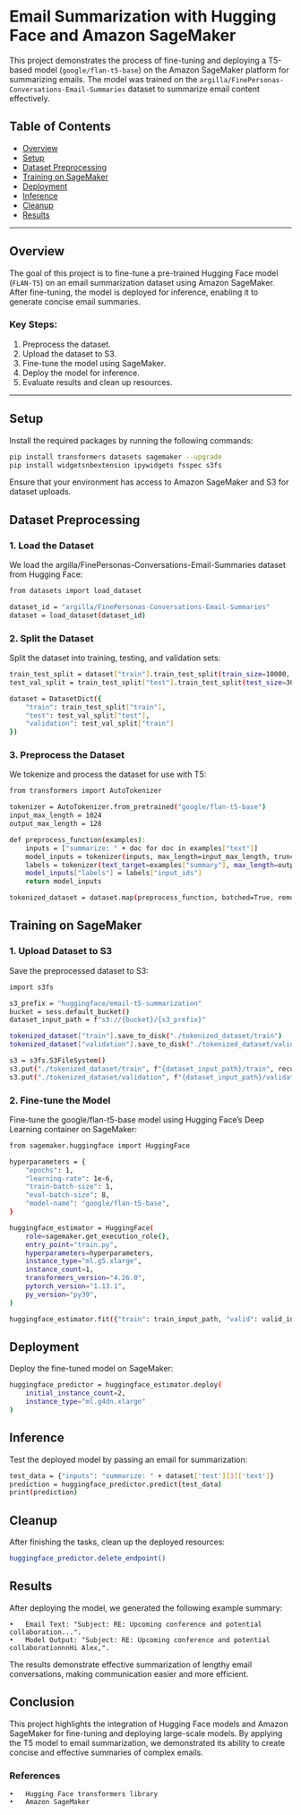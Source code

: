 # Email Summarization with Hugging Face and Amazon SageMaker

This project demonstrates the process of fine-tuning and deploying a T5-based model (`google/flan-t5-base`) on the Amazon SageMaker platform for summarizing emails. The model was trained on the `argilla/FinePersonas-Conversations-Email-Summaries` dataset to summarize email content effectively.

## Table of Contents

- [Overview](#overview)
- [Setup](#setup)
- [Dataset Preprocessing](#dataset-preprocessing)
- [Training on SageMaker](#training-on-sagemaker)
- [Deployment](#deployment)
- [Inference](#inference)
- [Cleanup](#cleanup)
- [Results](#results)

---

## Overview

The goal of this project is to fine-tune a pre-trained Hugging Face model (`FLAN-T5`) on an email summarization dataset using Amazon SageMaker. After fine-tuning, the model is deployed for inference, enabling it to generate concise email summaries.

### Key Steps:
1. Preprocess the dataset.
2. Upload the dataset to S3.
3. Fine-tune the model using SageMaker.
4. Deploy the model for inference.
5. Evaluate results and clean up resources.

---

## Setup

Install the required packages by running the following commands:

```bash
pip install transformers datasets sagemaker --upgrade
pip install widgetsnbextension ipywidgets fsspec s3fs
```

Ensure that your environment has access to Amazon SageMaker and S3 for dataset uploads.

## Dataset Preprocessing

### 1. Load the Dataset

We load the argilla/FinePersonas-Conversations-Email-Summaries dataset from Hugging Face:

```bash
from datasets import load_dataset

dataset_id = "argilla/FinePersonas-Conversations-Email-Summaries"
dataset = load_dataset(dataset_id)
```

### 2. Split the Dataset

Split the dataset into training, testing, and validation sets:

```bash
train_test_split = dataset["train"].train_test_split(train_size=10000, shuffle=True, seed=42)
test_val_split = train_test_split["test"].train_test_split(test_size=3000, train_size=1000, shuffle=True, seed=42)

dataset = DatasetDict({
    "train": train_test_split["train"],
    "test": test_val_split["test"],
    "validation": test_val_split["train"]
})
```
### 3. Preprocess the Dataset

We tokenize and process the dataset for use with T5:
```bash
from transformers import AutoTokenizer

tokenizer = AutoTokenizer.from_pretrained("google/flan-t5-base")
input_max_length = 1024
output_max_length = 128

def preprocess_function(examples):
    inputs = ["summarize: " + doc for doc in examples["text"]]
    model_inputs = tokenizer(inputs, max_length=input_max_length, truncation=True)
    labels = tokenizer(text_target=examples["summary"], max_length=output_max_length, truncation=True)
    model_inputs["labels"] = labels["input_ids"]
    return model_inputs

tokenized_dataset = dataset.map(preprocess_function, batched=True, remove_columns=["text", "summary", "title"])
```

## Training on SageMaker

### 1. Upload Dataset to S3

Save the preprocessed dataset to S3:
```bash
import s3fs

s3_prefix = "huggingface/email-t5-summarization"
bucket = sess.default_bucket()
dataset_input_path = f"s3://{bucket}/{s3_prefix}"

tokenized_dataset["train"].save_to_disk("./tokenized_dataset/train")
tokenized_dataset["validation"].save_to_disk("./tokenized_dataset/validation")

s3 = s3fs.S3FileSystem()
s3.put("./tokenized_dataset/train", f"{dataset_input_path}/train", recursive=True)
s3.put("./tokenized_dataset/validation", f"{dataset_input_path}/validation", recursive=True)
```

### 2. Fine-tune the Model

Fine-tune the google/flan-t5-base model using Hugging Face’s Deep Learning container on SageMaker:
```bash
from sagemaker.huggingface import HuggingFace

hyperparameters = {
    "epochs": 1,
    "learning-rate": 1e-6,
    "train-batch-size": 1,
    "eval-batch-size": 8,
    "model-name": "google/flan-t5-base",
}

huggingface_estimator = HuggingFace(
    role=sagemaker.get_execution_role(),
    entry_point="train.py",
    hyperparameters=hyperparameters,
    instance_type="ml.g5.xlarge",
    instance_count=1,
    transformers_version="4.26.0",
    pytorch_version="1.13.1",
    py_version="py39",
)

huggingface_estimator.fit({"train": train_input_path, "valid": valid_input_path})
```

## Deployment

Deploy the fine-tuned model on SageMaker:

```bash
huggingface_predictor = huggingface_estimator.deploy(
    initial_instance_count=2,
    instance_type="ml.g4dn.xlarge"
)
```

## Inference

Test the deployed model by passing an email for summarization:
```bash
test_data = {"inputs": "summarize: " + dataset['test'][3]['text']}
prediction = huggingface_predictor.predict(test_data)
print(prediction)
```

## Cleanup

After finishing the tasks, clean up the deployed resources:
```bash
huggingface_predictor.delete_endpoint()
```

## Results

After deploying the model, we generated the following example summary:

	•	Email Text: "Subject: RE: Upcoming conference and potential collaboration...".
	•	Model Output: "Subject: RE: Upcoming conference and potential collaborationnnHi Alex,".

The results demonstrate effective summarization of lengthy email conversations, making communication easier and more efficient.

## Conclusion

This project highlights the integration of Hugging Face models and Amazon SageMaker for fine-tuning and deploying large-scale models. By applying the T5 model to email summarization, we demonstrated its ability to create concise and effective summaries of complex emails.

### References

	•	Hugging Face transformers library
	•	Amazon SageMaker
